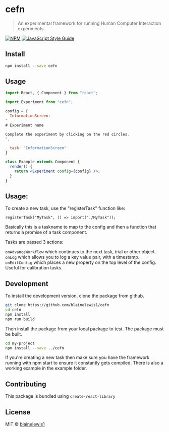 # cefn

> An experimental framework for running Human Computer Interaction experiments.

[![NPM](https://img.shields.io/npm/v/cefn.svg)](https://www.npmjs.com/package/cefn) [![JavaScript Style Guide](https://img.shields.io/badge/code_style-standard-brightgreen.svg)](https://standardjs.com)

## Install

```bash
npm install --save cefn
```

## Usage

```jsx
import React, { Component } from "react";

import Experiment from "cefn";

config = {
  InformationScreen:
"
# Experiment name

Complete the experiment by clicking on the red circles.
",

  task: "InformationScreen"
}

class Example extends Component {
  render() {
    return <Experiment config={config} />;
  }
}
```

## Usage:

To create a new task, use the "registerTask" function like:

```
registerTask("MyTask", () => import("./MyTask"));
```

Basically this is a taskname to map to the config and then a function that returns a promise of a task component.

Tasks are passed 3 actions:

`onAdvanceWorkflow` which continues to the next task, trial or other object.
`onLog` which allows you to log a key value pair, with a timestamp.
`onEditConfig` which places a new property on the top level of the config. Useful for calibration tasks.

## Development

To install the development version, clone the package from github.

```bash
git clone https://github.com/blainelewis1/cefn
cd cefn
npm install
npm run build
```

Then install the package from your local package to test. The package must be built.

```bash
cd my-project
npm install --save ../cefn
```

If you're creating a new task then make sure you have the framework running with npm start to ensure it constantly gets compiled. There is also a working example in the example folder.

## Contributing

This package is bundled using `create-react-library`

## License

MIT © [blainelewis1](https://github.com/blainelewis1)
